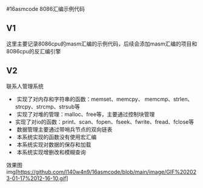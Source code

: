 #16asmcode
8086汇编示例代码
## V1
这里主要记录8086cpu的masm汇编的示例代码，后续会添加masm汇编的项目和8086cpu的反汇编引擎

## V2
联系人管理系统
- ​   实现了对内存和字符串的函数：memset、memcpy、 memcmp、strlen、strcpy、strcmp、strsub等
- ​   实现了对堆的管理：malloc、free等，主要通过控制块管理
- ​   实现了对io的函数：print、scan、fopen、fseek、fwrite、fread、fclose等
- ​   数据管理主要通过带哨兵节点的双向链表
- ​   本系统实现的函数没有使用宏汇编
- ​   本系统实现对数据的保存和加载
- ​   本系统实现增删改和模糊查询


效果图
img[https://github.com/l140w4n9/16asmcode/blob/main/image/GIF%202023-01-17%2012-16-10.gif]
